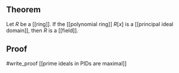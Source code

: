 ## Theorem
Let $R$ be a [[ring]]. If the [[polynomial ring]] $R[x]$ is a [[principal ideal domain]], then $R$ is a [[field]].
## Proof
#write_proof [[prime ideals in PIDs are maximal]]